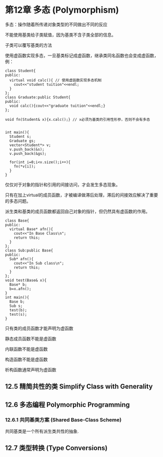 # 第12章 多态 (Polymorphism)

多态：操作随着所传递对象类型的不同做出不同的反应

不能使用基类给子类赋值，因为基类不含子类全部的信息。

子类可以覆写基类的方法

使用虚函数实现多态，一旦基类标记成虚函数，继承类同名函数也会变成虚函数，例：

```
class Student{
public:
  virtual void calc(){ // 使用虚函数实现多态机制
    cout<<"student tuition"<<endl;
  }
};
class Graduate:public Student{
public:
  void calc(){cout<<"graduate tuition"<<endl;}
};

void fn(Student& x){x.calc();} // x必须为基类的引用性形参，否则不会有多态


int main(){
  Student s;
  Graduate gs;
  vector<Student*> v;
  v.push_back(&s);
  v.push_back(&gs);
  
  for(int i=0;i<v.size();i++){
    fn(*v[i]);
  }
}
```

仅仅对于对象的指针和引用的间接访问，才会发生多态现象。

只有在加上virtual的成员函数，才被编译做滞后处理，滞后的间接效应解决了重要的多态问题。

派生类和基类的成员函数都返回自己对象的指针，但仍然具有虚函数的作用。

```
class Base{
public:
  virtual Base* afn(){
    cout<<"In Base Class\n";
    return this;
  }
};
class Sub:public Base{
public:
  Sub* afn(){
    cout<<"In Sub class\n";
    return this;
  }
};
void test(Base& x){
  Base* b;
  b=x.afn();
}
int main(){
  Base b;
  Sub s;
  test(b);
  test(s);
}
```

只有类的成员函数才能声明为虚函数

静态成员函数不能是虚函数

内联函数不能是虚函数

构造函数不能是虚函数

析构函数通常声明为虚函数

## 12.5 精简共性的类 Simplify Class with Generality

## 12.6 多态编程 Polymorphic Programming

### 12.6.1 共同基类方案 (Shared Base-Class Scheme)

共同基类是一个所有派生类共性的抽象.

## 12.7 类型转换 (Type Conversions)
